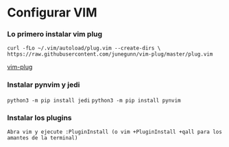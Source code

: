 # Configurar VIM

### Lo primero instalar vim plug
`curl -fLo ~/.vim/autoload/plug.vim --create-dirs \
    https://raw.githubusercontent.com/junegunn/vim-plug/master/plug.vim`

[vim-plug](https://github.com/junegunn/vim-plug)

### Instalar pynvim y jedi
`python3 -m pip install jedi`
`python3 -m pip install pynvim`

### Instalar los plugins
`Abra vim y ejecute :PluginInstall (o vim +PluginInstall +qall para los amantes de la terminal)`
